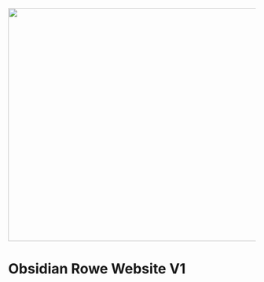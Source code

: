 <div align="center">
<img width="1200" height="475" alt="OR Banner" src="" />
</div>

# Obsidian Rowe Website V1


